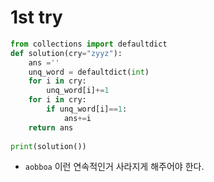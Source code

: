 # 1st try
```python
from collections import defaultdict
def solution(cry="zyyz"):
    ans =''
    unq_word = defaultdict(int)
    for i in cry:
        unq_word[i]+=1
    for i in cry:
        if unq_word[i]==1:
            ans+=i
    return ans
    
print(solution())
```


- `aobboa` 이런 연속적인거  사라지게 해주어야 한다.